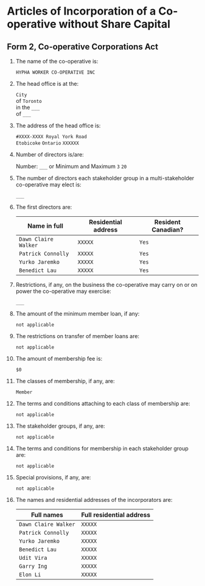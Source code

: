 # Articles of Incorporation of a Co-operative without Share Capital

## Form 2, Co-operative Corporations Act

1. The name of the co-operative is:

    `HYPHA WORKER CO-OPERATIVE INC`

2. The head office is at the:

    `City`  
    of `Toronto`  
    in the `___`  
    of `___`  

3. The address of the head office is:

    `#XXXX-XXXX Royal York Road`  
    `Etobicoke` `Ontario` `XXXXXX`  

4. Number of directors is/are:

    Number: `___` or Minimum and Maximum `3` `20`

5. The number of directors each stakeholder group in a multi-stakeholder co-operative may elect is:

    `___`

6. The first directors are:

    | Name in full | Residential address | Resident Canadian? |
    |--------------|---------------------|--------------------|
    | `Dawn Claire Walker` | `XXXXX` | `Yes` |
    | `Patrick Connolly` | `XXXXX` | `Yes` |
    | `Yurko Jaremko` | `XXXXX` | `Yes` |
    | `Benedict Lau` | `XXXXX` | `Yes` |

7. Restrictions, if any, on the business the co-operative may carry on or on power the co-operative may exercise:

    `___`

8. The amount of the minimum member loan, if any:

    `not applicable`

9. The restrictions on transfer of member loans are:

    `not applicable`

10. The amount of membership fee is:

    `$0`

11. The classes of membership, if any, are:

    `Member`

12. The terms and conditions attaching to each class of membership are:

    `not applicable`

13. The stakeholder groups, if any, are:

    `not applicable`

14. The terms and conditions for membership in each stakeholder group are:

    `not applicable`

15. Special provisions, if any, are:

    `not applicable`

16. The names and residential addresses of the incorporators are:

    | Full names | Full residential address |
    |------------|--------------------------|
    | `Dawn Claire Walker` | `XXXXX` |
    | `Patrick Connolly` | `XXXXX` |
    | `Yurko Jaremko` | `XXXXX` |
    | `Benedict Lau` | `XXXXX` |
    | `Udit Vira` | `XXXXX` |
    | `Garry Ing` | `XXXXX` |
    | `Elon Li` | `XXXXX` |
